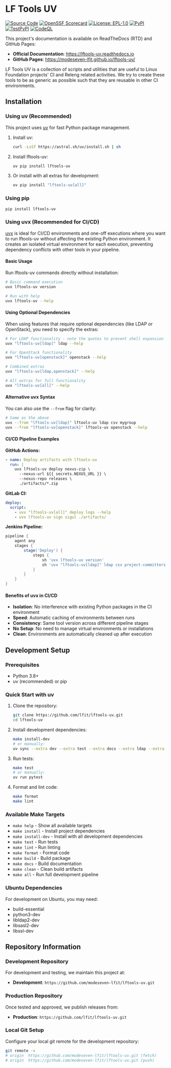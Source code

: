 <!--
SPDX-License-Identifier: EPL-1.0
SPDX-FileCopyrightText: 2025 The Linux Foundation
-->

# LF Tools UV

[![Source Code](https://img.shields.io/badge/GitHub-100000?logo=github&logoColor=white&color=blue)](https://github.com/modeseven-lfit/lftools-uv)
[![OpenSSF Scorecard](https://api.securityscorecards.dev/projects/github.com/modeseven-lfit/lftools-uv/badge)](https://scorecard.dev/viewer/?uri=github.com/modeseven-lfit/lftools-uv)
[![License: EPL-1.0](https://img.shields.io/badge/License-EPL--1.0-blue.svg)](https://www.eclipse.org/legal/epl-v10.html)
[![PyPI](https://img.shields.io/pypi/v/lftools-uv.svg?label=PyPi)](https://pypi.org/project/lftools-uv/)
[![TestPyPI](https://img.shields.io/pypi/v/lftools-uv.svg?label=TestPyPi&pypiBaseUrl=https://test.pypi.org)](https://test.pypi.org/project/lftools-uv/)
[![CodeQL](https://github.com/modeseven-lfit/lftools-uv/actions/workflows/codeql.yml/badge.svg)](https://github.com/modeseven-lfit/lftools-uv/actions/workflows/codeql.yml)

This project's documentation is available on ReadTheDocs (RTD) and GitHub Pages:

- **Official Documentation**: <https://lftools-uv.readthedocs.io>
- **GitHub Pages**: <https://modeseven-lfit.github.io/lftools-uv/>

LF Tools UV is a collection of scripts and utilities that are useful to Linux
Foundation projects' CI and Releng related activities. We try to create
these tools to be as generic as possible such that they are reusable in other
CI environments.

## Installation

### Using uv (Recommended)

This project uses [uv](https://docs.astral.sh/uv/) for fast Python package management.

1. Install uv:

   ```bash
   curl -LsSf https://astral.sh/uv/install.sh | sh
   ```

2. Install lftools-uv:

   ```bash
   uv pip install lftools-uv
   ```

3. Or install with all extras for development:

   ```bash
   uv pip install "lftools-uv[all]"
   ```

### Using pip

```bash
pip install lftools-uv
```

### Using uvx (Recommended for CI/CD)

[uvx](https://docs.astral.sh/uv/guides/tools/) is ideal for CI/CD environments
and one-off executions where you want to run lftools-uv without affecting the
existing Python environment. It creates an isolated virtual environment for
each execution, preventing dependency conflicts with other tools in your pipeline.

#### Basic Usage

Run lftools-uv commands directly without installation:

```bash
# Basic command execution
uvx lftools-uv version

# Run with help
uvx lftools-uv --help
```

#### Using Optional Dependencies

When using features that require optional dependencies (like LDAP or
OpenStack), you need to specify the extras:

```bash
# For LDAP functionality - note the quotes to prevent shell expansion
uvx "lftools-uv[ldap]" ldap --help

# For OpenStack functionality
uvx "lftools-uv[openstack]" openstack --help

# Combined extras
uvx "lftools-uv[ldap,openstack]" --help

# All extras for full functionality
uvx "lftools-uv[all]" --help
```

#### Alternative uvx Syntax

You can also use the `--from` flag for clarity:

```bash
# Same as the above
uvx --from "lftools-uv[ldap]" lftools-uv ldap csv mygroup
uvx --from "lftools-uv[openstack]" lftools-uv openstack --help
```

#### CI/CD Pipeline Examples

**GitHub Actions:**

```yaml
- name: Deploy artifacts with lftools-uv
  run: |
    uvx lftools-uv deploy nexus-zip \
      --nexus-url ${{ secrets.NEXUS_URL }} \
      --nexus-repo releases \
      ./artifacts/*.zip
```

**GitLab CI:**

```yaml
deploy:
  script:
    - uvx "lftools-uv[all]" deploy logs --help
    - uvx lftools-uv sign sigul ./artifacts/
```

**Jenkins Pipeline:**

```groovy
pipeline {
    agent any
    stages {
        stage('Deploy') {
            steps {
                sh 'uvx lftools-uv version'
                sh 'uvx "lftools-uv[ldap]" ldap csv project-committers'
            }
        }
    }
}
```

#### Benefits of uvx in CI/CD

- **Isolation**: No interference with existing Python packages in the CI environment
- **Speed**: Automatic caching of environments between runs
- **Consistency**: Same tool version across different pipeline stages
- **No Setup**: No need to manage virtual environments or installations
- **Clean**: Environments are automatically cleaned up after execution

## Development Setup

### Prerequisites

- Python 3.8+
- uv (recommended) or pip

### Quick Start with uv

1. Clone the repository:

   ```bash
   git clone https://github.com/lfit/lftools-uv.git
   cd lftools-uv
   ```

2. Install development dependencies:

   ```bash
   make install-dev
   # or manually:
   uv sync --extra dev --extra test --extra docs --extra ldap --extra openstack
   ```

3. Run tests:

   ```bash
   make test
   # or manually:
   uv run pytest
   ```

4. Format and lint code:

   ```bash
   make format
   make lint
   ```

### Available Make Targets

- `make help` - Show all available targets
- `make install` - Install project dependencies
- `make install-dev` - Install with all development dependencies
- `make test` - Run tests
- `make lint` - Run linting
- `make format` - Format code
- `make build` - Build package
- `make docs` - Build documentation
- `make clean` - Clean build artifacts
- `make all` - Run full development pipeline

### Ubuntu Dependencies

For development on Ubuntu, you may need:

- build-essential
- python3-dev
- libldap2-dev
- libsasl2-dev
- libssl-dev

## Repository Information

### Development Repository

For development and testing, we maintain this project at:

- **Development**: `https://github.com/modeseven-lfit/lftools-uv.git`

### Production Repository

Once tested and approved, we publish releases from:

- **Production**: `https://github.com/lfit/lftools-uv.git`

### Local Git Setup

Configure your local git remote for the development repository:

```bash
git remote -v
# origin  https://github.com/modeseven-lfit/lftools-uv.git (fetch)
# origin  https://github.com/modeseven-lfit/lftools-uv.git (push)
```
